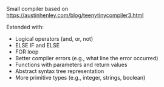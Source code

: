 Small compiler based on https://austinhenley.com/blog/teenytinycompiler3.html

Extended with:

- Logical operators (and, or, not)
- ELSE IF and ELSE
- FOR loop
- Better compiler errors (e.g., what line the error occurred)
- Functions with parameters and return values
- Abstract syntax tree representation
- More primitive types (e.g., integer, strings, boolean)
